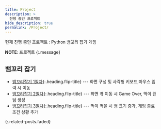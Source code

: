 ```yaml
---
title: Project
description: >
  진행 중인 프로젝트
hide_description: true
permalink: /Project/
---
```


현재 진행 중인 프로젝트 : Python 뱀꼬리 잡기 게임

**NOTE**: 프로젝트
{:.message}


## 뱀꼬리 잡기
* [뱀꼬리잡기 1일차]{:.heading.flip-title} --- 화면 구성 및 사각형 키보드,마우스 입력 시 이동
* [뱀꼬리잡기 2일차]{:.heading.flip-title} --- 화면 밖 이동 시 Game Over, 먹이 랜덤 생성
* [뱀꼬리잡기 3일차]{:.heading.flip-title} --- 먹이 먹을 시 뱀 크기 증가, 게임 종료 조건 상황 추가

{:.related-posts.faded}

[뱀꼬리잡기 1일차]: /Snake/Snake-1.md
[뱀꼬리잡기 2일차]: /Snake/Snake-2.md
[뱀꼬리잡기 3일차]: /Snake/Snake-3.md